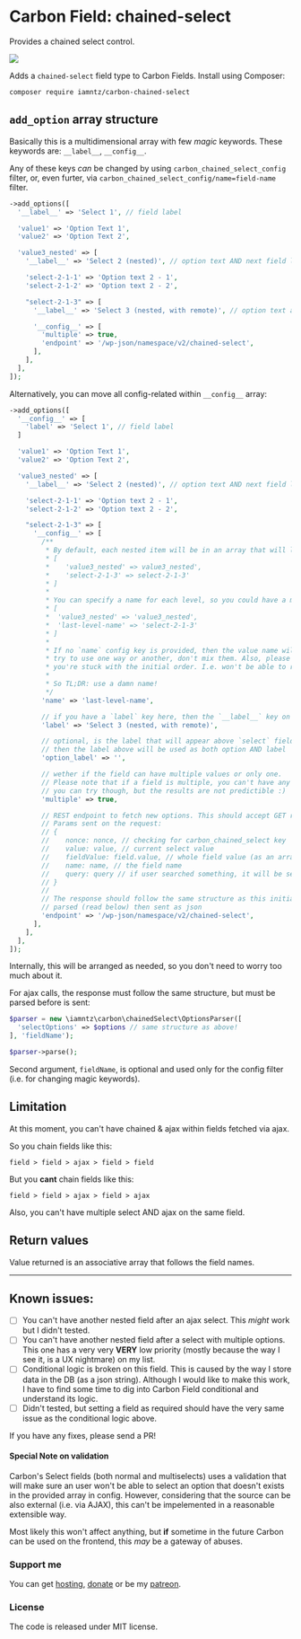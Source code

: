 # Carbon Field: chained-select

Provides a chained select control.

![](https://img.iamntz.com/carbon-chained-select-demo.gif)

Adds a `chained-select` field type to Carbon Fields. Install using Composer:

```cli
composer require iamntz/carbon-chained-select
```

## `add_option` array structure

Basically this is a multidimensional array with few _magic_ keywords. These keywords are: `__label__`, `__config__`.

Any of these keys *can* be changed by using `carbon_chained_select_config` filter, or, even furter, via `carbon_chained_select_config/name=field-name` filter.

```php
->add_options([
  '__label__' => 'Select 1', // field label

  'value1' => 'Option Text 1',
  'value2' => 'Option Text 2',

  'value3_nested' => [
    '__label__' => 'Select 2 (nested)', // option text AND next field label

    'select-2-1-1' => 'Option text 2 - 1',
    'select-2-1-2' => 'Option text 2 - 2',

    "select-2-1-3" => [
      '__label__' => 'Select 3 (nested, with remote)', // option text and 3rd level field label

      '__config__' => [
        'multiple' => true,
        'endpoint' => '/wp-json/namespace/v2/chained-select',
      ],
    ],
  ],
]);
```

Alternatively, you can move all config-related within `__config__` array:
```php
->add_options([
  '__config__' => [
    'label' => 'Select 1', // field label
  ]

  'value1' => 'Option Text 1',
  'value2' => 'Option Text 2',

  'value3_nested' => [
    '__label__' => 'Select 2 (nested)', // option text AND next field label

    'select-2-1-1' => 'Option text 2 - 1',
    'select-2-1-2' => 'Option text 2 - 2',

    "select-2-1-3" => [
      '__config__' => [
        /**
         * By default, each nested item will be in an array that will look pretty much like this:
         * [
         *    'value3_nested' => value3_nested',
         *    'select-2-1-3' => select-2-1-3'
         * ]
         *
         * You can specify a name for each level, so you could have a multi-dimensional array, something like this:
         * [
         *  'value3_nested' => 'value3_nested',
         *  'last-level-name' => 'select-2-1-3'
         * ]
         *
         * If no `name` config key is provided, then the value name will be used. For consistency sake,
         * try to use one way or another, don't mix them. Also, please note that by NOT specifying a name,
         * you're stuck with the initial order. I.e. won't be able to reorder items without breaking existing data!
         *
         * So TL;DR: use a damn name!
         */
        'name' => 'last-level-name',

        // if you have a `label` key here, then the `__label__` key on an upper level will be ignored.
        'label' => 'Select 3 (nested, with remote)',

        // optional, is the label that will appear above `select` field. If not specified,
        // then the label above will be used as both option AND label
        'option_label' => '',

        // wether if the field can have multiple values or only one.
        // Please note that if a field is multiple, you can't have any further nested selects
        // you can try though, but the results are not predictible :)
        'multiple' => true,

        // REST endpoint to fetch new options. This should accept GET requests!
        // Params sent on the request:
        // {
        //    nonce: nonce, // checking for carbon_chained_select key
        //    value: value, // current select value
        //    fieldValue: field.value, // whole field value (as an array)
        //    name: name, // the field name
        //    query: query // if user searched something, it will be sent as this key
        // }
        //
        // The response should follow the same structure as this initial array,
        // parsed (read below) then sent as json
        'endpoint' => '/wp-json/namespace/v2/chained-select',
      ],
    ],
  ],
]);
```

Internally, this will be arranged as needed, so you don't need to worry too much about it.

For ajax calls, the response must follow the same structure, but must be parsed before is sent:

```php
$parser = new \iamntz\carbon\chainedSelect\OptionsParser([
  'selectOptions' => $options // same structure as above!
], 'fieldName');

$parser->parse();
```

Second argument, `fieldName`, is optional and used only for the config filter (i.e. for changing magic keywords).

## Limitation
At this moment, you can't have chained & ajax within fields fetched via ajax.

So you chain fields like this:

```
field > field > ajax > field > field
```

But you **cant** chain fields like this:

```
field > field > ajax > field > ajax
```

Also, you can't have multiple select AND ajax on the same field.

## Return values
Value returned is an associative array that follows the field names.

----

## Known issues:

- [ ] You can't have another nested field after an ajax select. This _might_ work but I didn't tested.
- [ ] You can't have another nested field after a select with multiple options. This one has a very very **VERY** low priority (mostly because the way I see it, is a UX nightmare) on my list.
- [ ] Conditional logic is broken on this field. This is caused by the way I store data in the DB (as a json string). Although I would like to make this work, I have to find some time to dig into Carbon Field conditional and understand its logic.
- [ ] Didn't tested, but setting a field as required should have the very same issue as the conditional logic above.

If you have any fixes, please send a PR!

#### Special Note on validation
Carbon's Select fields (both normal and multiselects) uses a validation that will make sure an user won't be able to select an option that doesn't exists in the provided array in config. However, considering that the source can be also external (i.e. via AJAX), this can't be impelemented in a reasonable extensible way.

Most likely this won't affect anything, but **if** sometime in the future Carbon can be used on the frontend, this _may_ be a gateway of abuses.


### Support me
You can get [hosting](https://m.do.co/c/c95a44d0e992), 
[donate](https://www.paypal.me/iamntz) or be my [patreon](https://www.patreon.com/iamntz).


### License
The code is released under MIT license.
